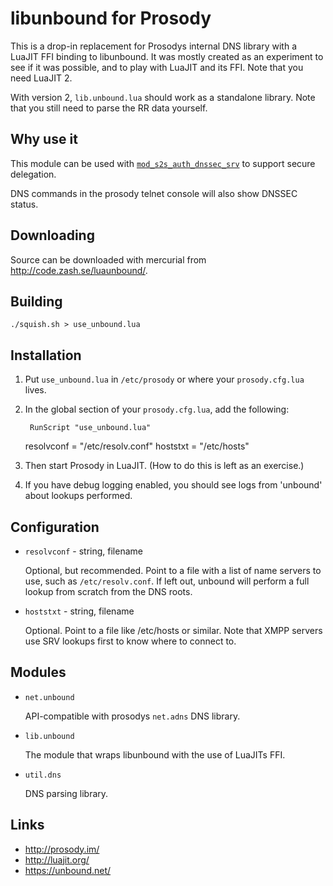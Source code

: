 libunbound for Prosody
======================

This is a drop-in replacement for Prosodys internal DNS library with a LuaJIT FFI binding to
libunbound.  It was mostly created as an experiment to see if it was possible,
and to play with LuaJIT and its FFI.  Note that you need LuaJIT 2.

With version 2, `lib.unbound.lua` should work as a standalone library.  Note that
you still need to parse the RR data yourself.

Why use it
----------

This module can be used with [`mod_s2s_auth_dnssec_srv`](http://code.google.com/p/prosody-modules/wiki/mod_s2s_auth_dnssec_srv>) to support secure delegation.

DNS commands in the prosody telnet console will also show DNSSEC status.

Downloading
-----------

Source can be downloaded with mercurial from <http://code.zash.se/luaunbound/>.

Building
--------

`./squish.sh > use_unbound.lua`

Installation
------------

1. Put `use_unbound.lua` in `/etc/prosody` or where your `prosody.cfg.lua` lives.
2. In the global section of your `prosody.cfg.lua`, add the following:

		RunScript "use_unbound.lua"
    resolvconf = "/etc/resolv.conf"
		hoststxt = "/etc/hosts"

3. Then start Prosody in LuaJIT. (How to do this is left as an exercise.)
4. If you have debug logging enabled, you should see logs from 'unbound' about
  lookups performed.

Configuration
-------------

* `resolvconf` - string, filename

  Optional, but recommended. Point to a file with a list of name 
  servers to use, such as `/etc/resolv.conf`.  If left out, 
  unbound will perform a full lookup from scratch from the DNS 
  roots.

* `hoststxt` - string, filename

  Optional. Point to a file like /etc/hosts or similar. Note that 
  XMPP servers use SRV lookups first to know where to connect to.

Modules
-------

* `net.unbound`

  API-compatible with prosodys `net.adns` DNS library.

* `lib.unbound`

  The module that wraps libunbound with the use of LuaJITs FFI.

* `util.dns`

  DNS parsing library.

Links
-----

* <http://prosody.im/>
* <http://luajit.org/>
* <https://unbound.net/>

